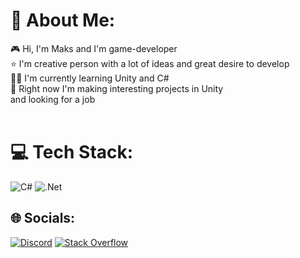 # 💫 About Me:
🎮 Hi, I'm Maks and I'm game-developer<br>⭐ I'm creative person with a lot of ideas and great desire to develop<br>🧑‍💻 I'm currently learning Unity and C#<br>🔭 Right now I'm making interesting projects in Unity <br>      and looking for a job<br><br>


# 💻 Tech Stack:
![C#](https://img.shields.io/badge/c%23-%23239120.svg?style=for-the-badge&logo=c-sharp&logoColor=white) ![.Net](https://img.shields.io/badge/.NET-5C2D91?style=for-the-badge&logo=.net&logoColor=white)


## 🌐 Socials:
[![Discord](https://img.shields.io/badge/Discord-%237289DA.svg?logo=discord&logoColor=white)](https://discord.gg/max2000imus#9061) [![Stack Overflow](https://img.shields.io/badge/-Stackoverflow-FE7A16?logo=stack-overflow&logoColor=white)](https://stackoverflow.com/users/qwix) 
